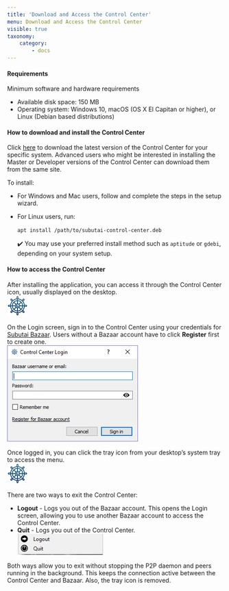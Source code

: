 ```yaml
---
title: 'Download and Access the Control Center'
menu: Download and Access the Control Center
visible: true
taxonomy:
    category:
        - docs
---
```


#### Requirements 

Minimum software and hardware requirements

* Available disk space: 150 MB
* Operating system: Windows 10, macOS (OS X El Capitan or higher),  or Linux (Debian based distributions)

#### How to download and install the Control Center

Click [here](https://subutai.io/getting-started.html#companion) to download the latest version of the Control Center for your specific system. Advanced users who might be interested in installing the Master or Developer versions of the Control Center can download them from the same site.

To install:
* For Windows and Mac users, follow and complete the steps in the setup wizard.
* For Linux users, run:    

  `apt install /path/to/subutai-control-center.deb`   

  ✔️ You may use your preferred install method such as `aptitude` or `gdebi`, depending on your system setup.

#### How to access the Control Center

After installing the application, you can access it through the Control Center icon, usually displayed on the desktop.    
![CC icon](cc-icon.png)

On the Login screen, sign in to the Control Center using your credentials for [Subutai Bazaar](https://bazaar.subutai.io). Users without a Bazaar account have to click **Register** first to create one.    
![CC login](cc-login.png)

Once logged in, you can click the tray icon from your desktop’s system tray to access the menu.    
![CC tray icon](cc-icon.png)

There are two ways to exit the Control Center:

* **Logout** - Logs you out of the Bazaar account. This opens the Login screen, allowing you to use another Bazaar account to access the Control Center.
* **Quit** - Logs you out of the Control Center.    
  ![CC logout](cc-logout.png)

Both ways allow you to exit without stopping the P2P daemon and peers running in the background. This keeps the connection active between the Control Center and Bazaar. Also, the tray icon is removed. 
